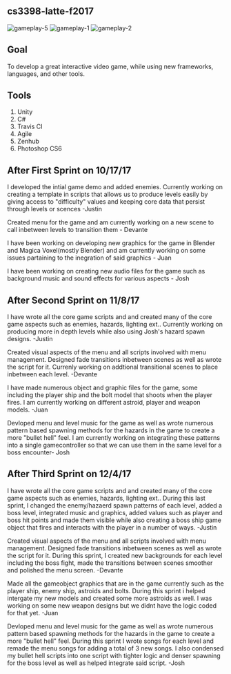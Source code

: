 ## cs3398-latte-f2017 
![gameplay-5](https://user-images.githubusercontent.com/31595883/61267218-9c24d480-a75c-11e9-949e-369e7136b42d.jpg)
![gameplay-1](https://user-images.githubusercontent.com/31595883/61267220-9c24d480-a75c-11e9-88f9-07c2b18f9bfc.jpg)
![gameplay-2](https://user-images.githubusercontent.com/31595883/61267221-9c24d480-a75c-11e9-9340-f3d59516dfd6.jpg)

## Goal
To develop a great interactive video game, while using new frameworks, languages, and other tools. 

## Tools
1. Unity
2. C#
3. Travis CI
4. Agile
5. Zenhub
6. Photoshop CS6

## After First Sprint on 10/17/17

I developed the intial game demo and added enemies. Currently working on creating a template in scripts that allows us to produce levels easily by giving access to "difficulty" values and keeping core data that persist through levels or scences -Justin

Created menu for the game and am currently working on a new scene to call inbetween levels to transition them - Devante

I have been working on developing new graphics for the game in Blender and Magica Voxel(mostly Blender) and am currently working on some issues partaining to the inegration of said graphics - Juan

I have been working on creating new audio files for the game such as background music and sound effects for various aspects - Josh


## After Second Sprint on 11/8/17 

I have wrote all the core game scripts and and created many of the core game aspects such as enemies, hazards, lighting ext.. Currently working on producing more in depth levels while also using Josh's hazard spawn designs. -Justin

Created visual aspects of the menu and all scripts involved with menu management. Designed fade transitions inbetween scenes as well as wrote the script for it. Currenly working on addtional transitional scenes to place inbetween each level. -Devante

I have made numerous object and graphic files for the game, some including the player ship and the bolt model that shoots when the player fires. I am currently working on different astroid, player and weapon models. -Juan

Devloped menu and level music for the game as well as wrote numerous pattern based spawning methods for the hazards in the game to create a more "bullet hell" feel. I am currently working on integrating these patterns into a single gamecontroller so that we can use them in the same level for a boss encounter- Josh

## After Third Sprint on 12/4/17 

I have wrote all the core game scripts and and created many of the core game aspects such as enemies, hazards, lighting ext.. During this last sprint, I changed the enemy/hazaerd spawn patterns of each level, added a boss level, integrated music and graphics, added values such as player and boss hit  points and made them visible while also creating a boss ship game object that fires and interacts with the player in a number of ways. -Justin

Created visual aspects of the menu and all scripts involved with menu management. Designed fade transitions inbetween scenes as well as wrote the script for it. During this sprint, I created new backgrounds for each level including the boss fight, made the transitions between scenes smoother and polished the menu screen. -Devante

Made all the gameobject graphics that are in the game currently such as the player ship, enemy ship, astroids and bolts. During this sprint i helped intergate my new models and created some more astroids as well. I was working on some new weapon designs but we didnt have the logic coded for that yet. -Juan

Devloped menu and level music for the game as well as wrote numerous pattern based spawning methods for the hazards in the game to create a more "bullet hell" feel. During this sprint I wrote songs for each level and remade the menu songs for adding a total of 3 new songs. I also condensed my bullet hell scripts into one script with tighter logic and denser spawning for the boss level as well as helped integrate said script. -Josh
